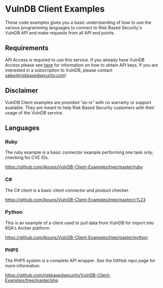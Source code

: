 # VulnDB Client Examples #

These code examples gives you a basic understanding of how to use the various programming languages to connect to Risk Based Security's VulnDB API and make requests from all API end points.

## Requirements ##

API Access is required to use this service. 
If you already have VulnDB Access please see [here](https://vulndb.cyberriskanalytics.com/oauth_clients) for information on how to obtain API keys.
If you are interested in a subscription to VulnDB, please contact sales@riskbasedsecurity.com!

## Disclaimer ##

VulnDB Client examples are provided “as-is” with no warranty or support available. They are meant to help Risk Based Security customers with their usage of the VulnDB service.

## Languages ##

### Ruby ###

The ruby example is a basic connector example performing one task only; checking for CVE IDs.

https://github.com/jkouns/VulnDB-Client-Examples/tree/master/ruby

### C# ###

The C# client is a basic client connector and product checker. 

https://github.com/jkouns/VulnDB-Client-Examples/tree/master/c%23

### Python ###

This is an example of a client used to pull data from VulnDB for import into RSA's Archer platform.

https://github.com/jkouns/VulnDB-Client-Examples/tree/master/python

### PHP5 ###

The PHP5 system is a complete API wrapper. See the GitHub repo page for more information.

https://github.com/riskbasedsecurity/VulnDB-Client-Examples/tree/master/php





